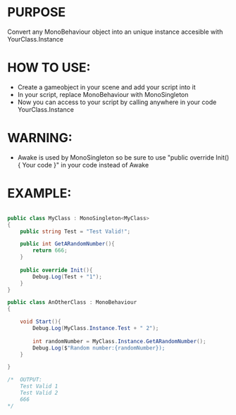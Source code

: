# PURPOSE
Convert any MonoBehaviour object into an unique instance accesible with YourClass.Instance

# HOW TO USE:
- Create a gameobject in your scene and add your script into it
- In your script, replace MonoBehaviour with MonoSingleton<YourClass>
- Now you can access to your script by calling anywhere in your code YourClass.Instance

# WARNING:
- Awake is used by MonoSingleton so be sure to use "public override Init(){ Your code }" in your code instead of Awake

# EXAMPLE:
```cs

public class MyClass : MonoSingleton<MyClass>
{
	public string Test = "Test Valid!";

	public int GetARandomNumber(){
		return 666;
	}
	
	public override Init(){
		Debug.Log(Test + "1");
	}
}

public class AnOtherClass : MonoBehaviour
{

	void Start(){
		Debug.Log(MyClass.Instance.Test + " 2");
		
		int randomNumber = MyClass.Instance.GetARandomNumber();
		Debug.Log($"Random number:{randomNumber});
	}

}

/*	OUTPUT:
	Test Valid 1
	Test Valid 2
	666
*/
```